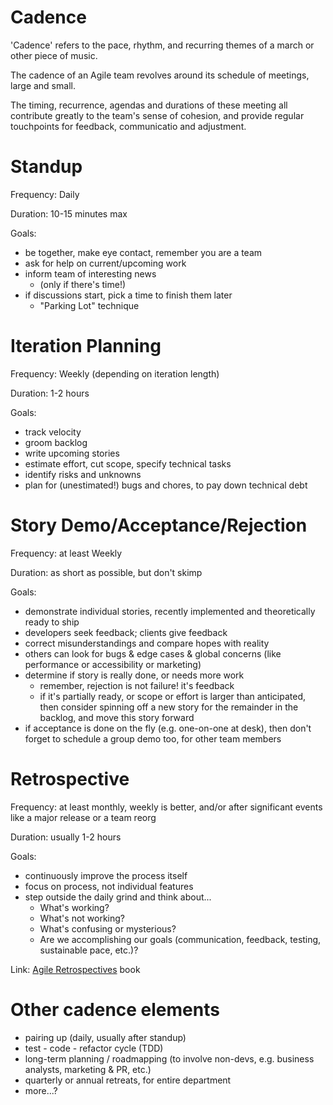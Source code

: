 # Cadence

'Cadence' refers to the pace, rhythm, and recurring themes of a march or other piece of music. 

The cadence of an Agile team revolves around its schedule of meetings, large and small. 

The timing, recurrence, agendas and durations of these meeting all contribute greatly to the team's sense of cohesion, and provide regular touchpoints for feedback, communicatio and adjustment.

# Standup

Frequency: Daily

Duration: 10-15 minutes max

Goals:

  * be together, make eye contact, remember you are a team
  * ask for help on current/upcoming work
  * inform team of interesting news 
    * (only if there's time!)
  * if discussions start, pick a time to finish them later
    * "Parking Lot" technique

# Iteration Planning

Frequency: Weekly (depending on iteration length)

Duration: 1-2 hours

Goals:

  * track velocity
  * groom backlog
  * write upcoming stories
  * estimate effort, cut scope, specify technical tasks
  * identify risks and unknowns
  * plan for (unestimated!) bugs and chores, to pay down technical debt

# Story Demo/Acceptance/Rejection

Frequency: at least Weekly

Duration: as short as possible, but don't skimp

Goals:

  * demonstrate individual stories, recently implemented and theoretically ready to ship
  * developers seek feedback; clients give feedback
  * correct misunderstandings and compare hopes with reality
  * others can look for bugs & edge cases & global concerns (like performance or accessibility or marketing) 
  * determine if story is really done, or needs more work
    * remember, rejection is not failure! it's feedback  
    * if it's partially ready, or scope or effort is larger than anticipated, then consider spinning off a new story for the remainder in the backlog, and move this story forward
  * if acceptance is done on the fly (e.g. one-on-one at desk), then don't forget to schedule a group demo too, for other team members


# Retrospective

Frequency: at least monthly, weekly is better, and/or after significant events like a major release or a team reorg

Duration: usually 1-2 hours

Goals:

  * continuously improve the process itself
  * focus on process, not individual features 
  * step outside the daily grind and think about...
    * What's working?
    * What's not working?
    * What's confusing or mysterious?
    * Are we accomplishing our goals (communication, feedback, testing, sustainable pace, etc.)?

Link: [Agile Retrospectives](https://smile.amazon.com/Agile-Retrospectives-Making-Teams-Great/dp/0977616649) book

# Other cadence elements

  * pairing up (daily, usually after standup)
  * test - code - refactor cycle (TDD)
  * long-term planning / roadmapping (to involve non-devs, e.g. business analysts, marketing & PR, etc.)
  * quarterly or annual retreats, for entire department
  * more...?


